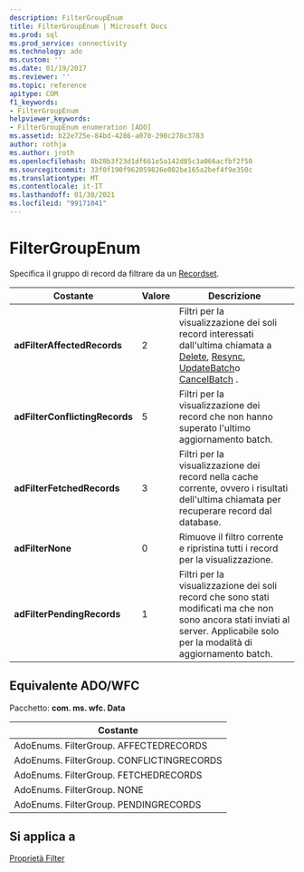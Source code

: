 ```yaml
---
description: FilterGroupEnum
title: FilterGroupEnum | Microsoft Docs
ms.prod: sql
ms.prod_service: connectivity
ms.technology: ado
ms.custom: ''
ms.date: 01/19/2017
ms.reviewer: ''
ms.topic: reference
apitype: COM
f1_keywords:
- FilterGroupEnum
helpviewer_keywords:
- FilterGroupEnum enumeration [ADO]
ms.assetid: b22e725e-84bd-4286-a070-290c278c3783
author: rothja
ms.author: jroth
ms.openlocfilehash: 8b28b3f23d1df661e5a142d85c3a066acfbf2f50
ms.sourcegitcommit: 33f0f190f962059826e002be165a2bef4f9e350c
ms.translationtype: MT
ms.contentlocale: it-IT
ms.lasthandoff: 01/30/2021
ms.locfileid: "99171041"
---
```

# <a name="filtergroupenum"></a>FilterGroupEnum
Specifica il gruppo di record da filtrare da un [Recordset](./recordset-object-ado.md).  
  
|Costante|Valore|Descrizione|  
|--------------|-----------|-----------------|  
|**adFilterAffectedRecords**|2|Filtri per la visualizzazione dei soli record interessati dall'ultima chiamata a [Delete](./delete-method-ado-recordset.md), [Resync](./resync-method.md), [UpdateBatch](./updatebatch-method.md)o [CancelBatch](./cancelbatch-method-ado.md) .|  
|**adFilterConflictingRecords**|5|Filtri per la visualizzazione dei record che non hanno superato l'ultimo aggiornamento batch.|  
|**adFilterFetchedRecords**|3|Filtri per la visualizzazione dei record nella cache corrente, ovvero i risultati dell'ultima chiamata per recuperare record dal database.|  
|**adFilterNone**|0|Rimuove il filtro corrente e ripristina tutti i record per la visualizzazione.|  
|**adFilterPendingRecords**|1|Filtri per la visualizzazione dei soli record che sono stati modificati ma che non sono ancora stati inviati al server. Applicabile solo per la modalità di aggiornamento batch.|  
  
## <a name="adowfc-equivalent"></a>Equivalente ADO/WFC  
 Pacchetto: **com. ms. wfc. Data**  
  
|Costante|  
|--------------|  
|AdoEnums. FilterGroup. AFFECTEDRECORDS|  
|AdoEnums. FilterGroup. CONFLICTINGRECORDS|  
|AdoEnums. FilterGroup. FETCHEDRECORDS|  
|AdoEnums. FilterGroup. NONE|  
|AdoEnums. FilterGroup. PENDINGRECORDS|  
  
## <a name="applies-to"></a>Si applica a  
 [Proprietà Filter](./filter-property.md)